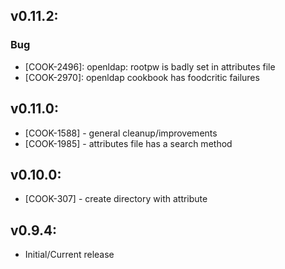 ## v0.11.2:

### Bug

- [COOK-2496]: openldap: rootpw is badly set in attributes file
- [COOK-2970]: openldap cookbook has foodcritic failures

## v0.11.0:

* [COOK-1588] - general cleanup/improvements
* [COOK-1985] - attributes file has a search method

## v0.10.0:

* [COOK-307] - create directory with attribute

## v0.9.4:

* Initial/Current release
